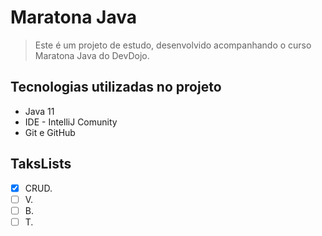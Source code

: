 # Maratona Java

> Este é um projeto de estudo, desenvolvido acompanhando o curso Maratona Java do DevDojo.

## Tecnologias utilizadas no projeto
* Java 11
* IDE - IntelliJ Comunity
* Git e GitHub

## TaksLists
- [x] CRUD.
- [ ] V.
- [ ] B.
- [ ] T.
